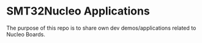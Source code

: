# SMT32Nucleo Applications
The purpose of this repo is to share own dev demos/applications related to Nucleo Boards.
